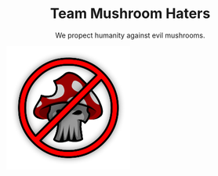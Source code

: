 <h1 align=center>Team Mushroom Haters</h1>
<p align=center>We propect humanity against evil mushrooms.</p>
<img src="branding/Logo.png" alt="Logo" width=50% align=center/>
